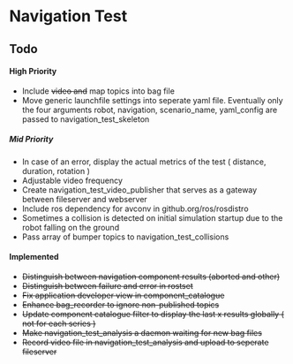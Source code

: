 Navigation Test
===============

## Todo

#### High Priority
- Include ~~video and~~ map topics into bag file
- Move generic launchfile settings into seperate yaml file. 
  Eventually only the four arguments robot, navigation, scenario_name, yaml_config are passed to navigation_test_skeleton

##### Mid Priority
- In case of an error, display the actual metrics of the test ( distance, duration, rotation )
- Adjustable video frequency
- Create navigation_test_video_publisher that serves as a gateway between fileserver and webserver
- Include ros dependency for avconv in github.org/ros/rosdistro
- Sometimes a collision is detected on initial simulation startup due to the robot falling on the ground
- Pass array of bumper topics to navigation_test_collisions

#### Implemented
- ~~Distinguish between navigation component results (aborted and other)~~
- ~~Distinguish between failure and error in rostset~~
- ~~Fix application developer view in component_catalogue~~
- ~~Enhance bag_recorder to ignore non-published topics~~
- ~~Update component catalogue filter to display the last x results globally ( not for each series )~~
- ~~Make navigation_test_analysis a daemon waiting for new bag files~~
- ~~Record video file in navigation_test_analysis and upload to seperate fileserver~~
